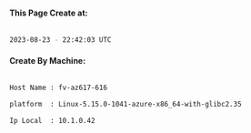 
   
#### This Page Create at:

```bash

2023-08-23 - 22:42:03 UTC

```

#### Create By Machine:

```bash

Host Name : fv-az617-616

platform  : Linux-5.15.0-1041-azure-x86_64-with-glibc2.35

Ip Local  : 10.1.0.42

```

